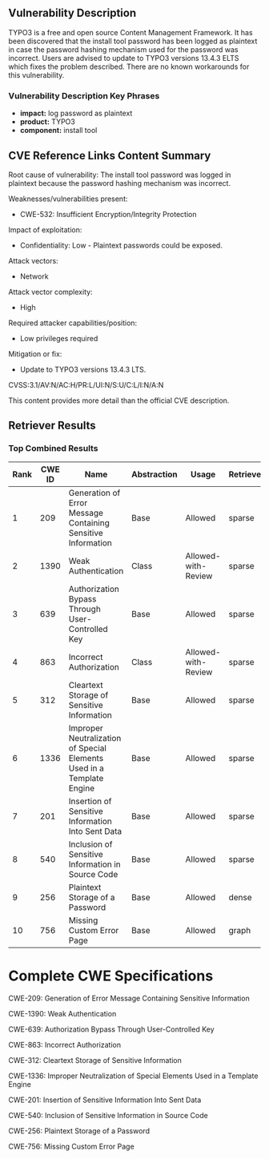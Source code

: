 ## Vulnerability Description
TYPO3 is a free and open source Content Management Framework. It has been discovered that the install tool password has been logged as plaintext in case the password hashing mechanism used for the password was incorrect. Users are advised to update to TYPO3 versions 13.4.3 ELTS which fixes the problem described. There are no known workarounds for this vulnerability.

### Vulnerability Description Key Phrases
- **impact:** log password as plaintext
- **product:** TYPO3
- **component:** install tool

## CVE Reference Links Content Summary
Root cause of vulnerability:
The install tool password was logged in plaintext because the password hashing mechanism was incorrect.

Weaknesses/vulnerabilities present:
- CWE-532: Insufficient Encryption/Integrity Protection

Impact of exploitation:
- Confidentiality: Low - Plaintext passwords could be exposed.

Attack vectors:
- Network

Attack vector complexity:
- High

Required attacker capabilities/position:
- Low privileges required

Mitigation or fix:
- Update to TYPO3 versions 13.4.3 LTS.

CVSS:3.1/AV:N/AC:H/PR:L/UI:N/S:U/C:L/I:N/A:N

This content provides more detail than the official CVE description.

## Retriever Results

### Top Combined Results

| Rank | CWE ID | Name | Abstraction | Usage  | Retrievers | Individual Scores |
|------|--------|------|-------------|-------|------------|-------------------|
| 1 | 209 | Generation of Error Message Containing Sensitive Information | Base | Allowed | sparse | 0.138 |
| 2 | 1390 | Weak Authentication | Class | Allowed-with-Review | sparse | 0.134 |
| 3 | 639 | Authorization Bypass Through User-Controlled Key | Base | Allowed | sparse | 0.115 |
| 4 | 863 | Incorrect Authorization | Class | Allowed-with-Review | sparse | 0.111 |
| 5 | 312 | Cleartext Storage of Sensitive Information | Base | Allowed | sparse | 0.111 |
| 6 | 1336 | Improper Neutralization of Special Elements Used in a Template Engine | Base | Allowed | sparse | 0.110 |
| 7 | 201 | Insertion of Sensitive Information Into Sent Data | Base | Allowed | sparse | 0.110 |
| 8 | 540 | Inclusion of Sensitive Information in Source Code | Base | Allowed | sparse | 0.109 |
| 9 | 256 | Plaintext Storage of a Password | Base | Allowed | dense | 0.481 |
| 10 | 756 | Missing Custom Error Page | Base | Allowed | graph | 0.002 |



# Complete CWE Specifications

CWE-209: Generation of Error Message Containing Sensitive Information

CWE-1390: Weak Authentication

CWE-639: Authorization Bypass Through User-Controlled Key

CWE-863: Incorrect Authorization

CWE-312: Cleartext Storage of Sensitive Information

CWE-1336: Improper Neutralization of Special Elements Used in a Template Engine

CWE-201: Insertion of Sensitive Information Into Sent Data

CWE-540: Inclusion of Sensitive Information in Source Code

CWE-256: Plaintext Storage of a Password

CWE-756: Missing Custom Error Page